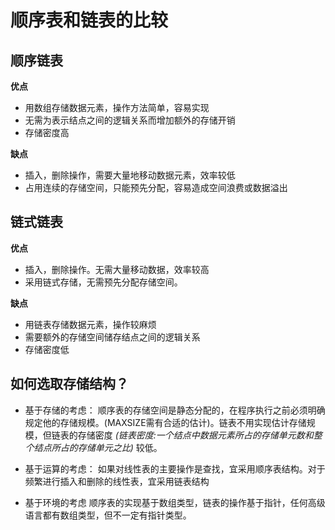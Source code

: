 # 顺序表和链表的比较

## 顺序链表 
**优点**
* 用数组存储数据元素，操作方法简单，容易实现 
* 无需为表示结点之间的逻辑关系而增加额外的存储开销 
* 存储密度高

**缺点**
* 插入，删除操作，需要大量地移动数据元素，效率较低 
* 占用连续的存储空间，只能预先分配，容易造成空间浪费或数据溢出

## 链式链表 

**优点**
* 插入，删除操作。无需大量移动数据，效率较高 
* 采用链式存储，无需预先分配存储空间。

**缺点**
* 用链表存储数据元素，操作较麻烦 
* 需要额外的存储空间储存结点之间的逻辑关系
* 存储密度低 

## 如何选取存储结构？
- 基于存储的考虑：
    顺序表的存储空间是静态分配的，在程序执行之前必须明确规定他的存储规模。(MAXSIZE需有合适的估计)。链表不用实现估计存储规模，但链表的存储密度 *(链表密度:一个结点中数据元素所占的存储单元数和整个结点所占的存储单元之比)* 较低。
    
- 基于运算的考虑：
    如果对线性表的主要操作是查找，宜采用顺序表结构。对于频繁进行插入和删除的线性表，宜采用链表结构
    
- 基于环境的考虑
    顺序表的实现基于数组类型，链表的操作基于指针，任何高级语言都有数组类型，但不一定有指针类型。